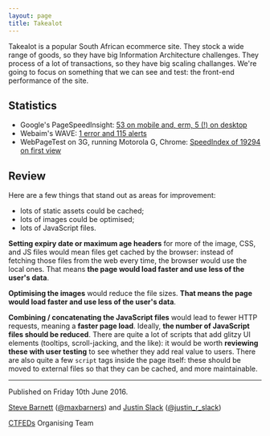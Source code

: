 ```yaml
---
layout: page
title: Takealot
---
```


Takealot is a popular South African ecommerce site. They stock a wide range of goods, so they have big Information Architecture challenges. They process of a lot of transactions, so they have big scaling challanges. We're going to focus on something that we can see and test: the front-end performance of the site.

## Statistics

* Google's PageSpeedInsight: [53 on mobile and, erm, 5 (!) on desktop](https://developers.google.com/speed/pagespeed/insights/?url=http%3A%2F%2Fwww.takealot.com%2F&tab=mobile)
* Webaim's WAVE: [1 error and 115 alerts](http://wave.webaim.org/report#/http://www.takealot.com/)
* WebPageTest on 3G, running Motorola G, Chrome: [SpeedIndex of 19294 on first view](http://www.webpagetest.org/result/160605_HJ_f56acba8e102bb1422cf9edaf1a7d13f/)

## Review

Here are a few things that stand out as areas for improvement:

- lots of static assets could be cached;
- lots of images could be optimised;
- lots of JavaScript files.

**Setting expiry date or maximum age headers** for more of the image, CSS, and JS files would mean files get cached by the browser: instead of fetching those files from the web every time, the browser would use the local ones. That means **the page would load faster and use less of the user's data**.

**Optimising the images** would reduce the file sizes. **That means the page would load faster and use less of the user's data**.

**Combining / concatenating the JavaScript files** would lead to fewer HTTP requests, meaning a **faster page load**. Ideally, **the number of JavaScript files should be reduced**. There are quite a lot of scripts that add glitzy UI elements (tooltips, scroll-jacking, and the like): it would be worth **reviewing these with user testing** to see whether they add real value to users. There are also quite a few `script` tags inside the page itself: these should be moved to external files so that they can be cached, and more maintainable.

---

Published on Friday 10th June 2016.

[Steve Barnett](https://naga.co.za/) ([@maxbarners](https://twitter.com/maxbarners)) and [Justin Slack](http://justinslack.com/) ([@justin_r_slack](https://twitter.com/justin_r_slack))

[CTFEDs](http://ctfeds.org/) Organising Team
